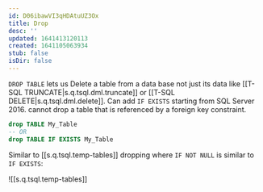 ```yaml
---
id: D06ibawVI3qHDAtuUZ3Ox
title: Drop
desc: ''
updated: 1641413120113
created: 1641105063934
stub: false
isDir: false
---
```


`DROP TABLE` lets us Delete a table from a data base not just its data like [[T-SQL TRUNCATE|s.q.tsql.dml.truncate]] or [[T-SQL DELETE|s.q.tsql.dml.delete]]. Can add `IF EXISTS` starting from SQL Server 2016. cannot drop a table that is referenced by a foreign key constraint.

```sql
drop TABLE My_Table
-- OR
drop TABLE IF EXISTS My_Table
```

Similar to [[s.q.tsql.temp-tables]] dropping where `IF NOT NULL` is similar to `IF EXISTS`:

![[s.q.tsql.temp-tables]]
